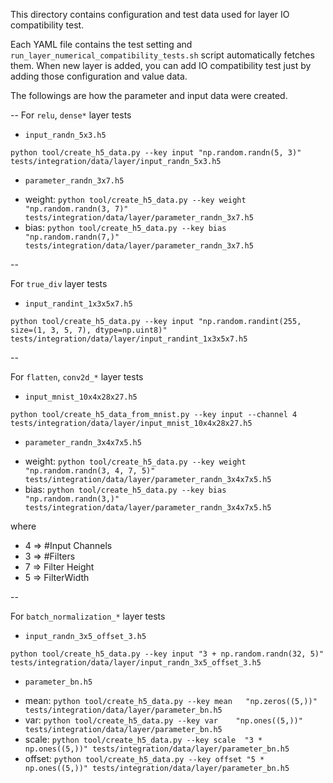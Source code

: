 This directory contains configuration and test data used for layer IO compatibility test.

Each YAML file contains the test setting and `run_layer_numerical_compatibility_tests.sh` script automatically fetches them.
When new layer is added, you can add IO compatibility test just by adding those configuration and value data.

The followings are how the parameter and input data were created.

--
For `relu`, `dense*` layer tests

* `input_randn_5x3.h5`

`python tool/create_h5_data.py --key input "np.random.randn(5, 3)" tests/integration/data/layer/input_randn_5x3.h5`


* `parameter_randn_3x7.h5`

- weight: `python tool/create_h5_data.py --key weight "np.random.randn(3, 7)" tests/integration/data/layer/parameter_randn_3x7.h5`
- bias:   `python tool/create_h5_data.py --key bias   "np.random.randn(7,)"   tests/integration/data/layer/parameter_randn_3x7.h5`

--

For `true_div` layer tests

* `input_randint_1x3x5x7.h5`

`python tool/create_h5_data.py --key input "np.random.randint(255, size=(1, 3, 5, 7), dtype=np.uint8)" tests/integration/data/layer/input_randint_1x3x5x7.h5`

--

For `flatten`, `conv2d_*` layer tests

* `input_mnist_10x4x28x27.h5`

`python tool/create_h5_data_from_mnist.py --key input --channel 4 tests/integration/data/layer/input_mnist_10x4x28x27.h5`

* `parameter_randn_3x4x7x5.h5`

- weight: `python tool/create_h5_data.py --key weight "np.random.randn(3, 4, 7, 5)" tests/integration/data/layer/parameter_randn_3x4x7x5.h5`
- bias:   `python tool/create_h5_data.py --key bias   "np.random.randn(3,)"         tests/integration/data/layer/parameter_randn_3x4x7x5.h5`

where 
- 4 => #Input Channels
- 3 => #Filters
- 7 => Filter Height
- 5 => FilterWidth

--

For `batch_normalization_*` layer tests

* `input_randn_3x5_offset_3.h5`

`python tool/create_h5_data.py --key input "3 + np.random.randn(32, 5)" tests/integration/data/layer/input_randn_3x5_offset_3.h5`

* `parameter_bn.h5`

- mean:   `python tool/create_h5_data.py --key mean   "np.zeros((5,))"    tests/integration/data/layer/parameter_bn.h5`
- var:    `python tool/create_h5_data.py --key var    "np.ones((5,))"     tests/integration/data/layer/parameter_bn.h5`
- scale:  `python tool/create_h5_data.py --key scale  "3 * np.ones((5,))" tests/integration/data/layer/parameter_bn.h5`
- offset: `python tool/create_h5_data.py --key offset "5 * np.ones((5,))" tests/integration/data/layer/parameter_bn.h5`

